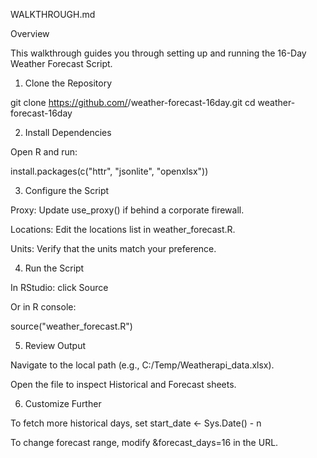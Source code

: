 WALKTHROUGH.md

Overview

This walkthrough guides you through setting up and running the 16-Day Weather Forecast Script.

1. Clone the Repository

git clone https://github.com/<your-username>/weather-forecast-16day.git
cd weather-forecast-16day

2. Install Dependencies

Open R and run:

install.packages(c("httr", "jsonlite", "openxlsx"))

3. Configure the Script

Proxy: Update use_proxy() if behind a corporate firewall.

Locations: Edit the locations list in weather_forecast.R.

Units: Verify that the units match your preference.

4. Run the Script

In RStudio: click Source

Or in R console:

source("weather_forecast.R")

5. Review Output

Navigate to the local path (e.g., C:/Temp/Weatherapi_data.xlsx).

Open the file to inspect Historical and Forecast sheets.

6. Customize Further

To fetch more historical days, set start_date <- Sys.Date() - n

To change forecast range, modify &forecast_days=16 in the URL.
